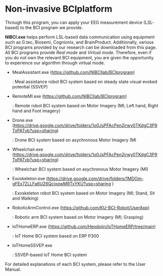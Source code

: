 # Non-invasive BCIplatform

Through this program, you can apply your EEG measurement device (LSL-based) to the BCI program we provide.

**NIBCI.exe** helps perform LSL-based data communication using equipment such as G.tec, Biosemi, Cognionix, and BrainProduct. 
Additionally, various BCI programs provided by our research can be downloaded from this page. 
All BCI programs provide _Real mode_ and _Virtual mode_. 
Therefore, even if you do not own the relevant BCI equipment, you are given the opportunity to experience our algorithm through virtual mode.

- MealAssistant.exe (https://github.com/NIBCIlab/BCIprogram)
  
   : Meal assistance robot BCI system based on steady state visual evoked potential (SSVEP)

- RemoteMI.exe (https://github.com/NIBCIlab/BCIprogram)
  
   : Remote robot BCI system based on Motor Imagery (MI; Left hand, Right hand and Foot imagery)
    
- Drone.exe (https://drive.google.com/drive/folders/1o0JsPFAcPen2jrwy0TKdgC3P9TxPATvb?usp=sharing)
  
   : Drone BCI system based on asychronous Motor Imagery (MI
    
- Wheelchair.exe (https://drive.google.com/drive/folders/1o0JsPFAcPen2jrwy0TKdgC3P9TxPATvb?usp=sharing)
  
  : Wheelchair BCI system based on asychronous Motor Imagery (MI)
    
- Exoskeleton.exe (https://drive.google.com/drive/folders/1MDOm-gFEx7ZLLFa6UZ6QcjxqwMRTxYKU?usp=sharing )
  
  : Exoskeleton robot BCI system based on Motor Imagery (MI; Stand, Sit and Walking)
    
- RoboticArmControl.exe (https://github.com/KU-BCI-Robot/UserApp)
  
  : Robotic arm BCI system based on Motor Imagery (MI; Grasping)

- IoTHomeERP.exe (https://github.com/Heodojin/IoTHomeERP/tree/main)
  
  : IoT Home BCI system based on ERP P300

- IoTHomeSSVEP.exe
  
  : SSVEP-based IoT Home BCI system



For detailed explanations of each BCI system, please refer to the User Manual.
